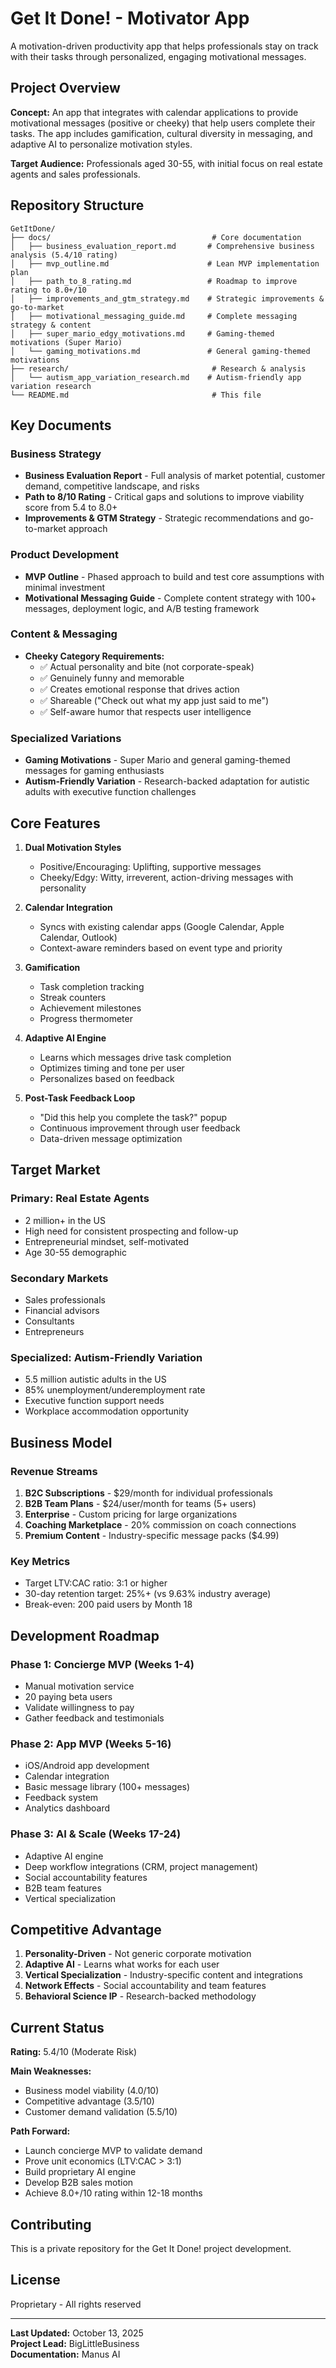 # Get It Done! - Motivator App

A motivation-driven productivity app that helps professionals stay on track with their tasks through personalized, engaging motivational messages.

## Project Overview

**Concept:** An app that integrates with calendar applications to provide motivational messages (positive or cheeky) that help users complete their tasks. The app includes gamification, cultural diversity in messaging, and adaptive AI to personalize motivation styles.

**Target Audience:** Professionals aged 30-55, with initial focus on real estate agents and sales professionals.

## Repository Structure

```
GetItDone/
├── docs/                                    # Core documentation
│   ├── business_evaluation_report.md       # Comprehensive business analysis (5.4/10 rating)
│   ├── mvp_outline.md                      # Lean MVP implementation plan
│   ├── path_to_8_rating.md                 # Roadmap to improve rating to 8.0+/10
│   ├── improvements_and_gtm_strategy.md    # Strategic improvements & go-to-market
│   ├── motivational_messaging_guide.md     # Complete messaging strategy & content
│   ├── super_mario_edgy_motivations.md     # Gaming-themed motivations (Super Mario)
│   └── gaming_motivations.md               # General gaming-themed motivations
├── research/                                # Research & analysis
│   └── autism_app_variation_research.md    # Autism-friendly app variation research
└── README.md                                # This file
```

## Key Documents

### Business Strategy
- **Business Evaluation Report** - Full analysis of market potential, customer demand, competitive landscape, and risks
- **Path to 8/10 Rating** - Critical gaps and solutions to improve viability score from 5.4 to 8.0+
- **Improvements & GTM Strategy** - Strategic recommendations and go-to-market approach

### Product Development
- **MVP Outline** - Phased approach to build and test core assumptions with minimal investment
- **Motivational Messaging Guide** - Complete content strategy with 100+ messages, deployment logic, and A/B testing framework

### Content & Messaging
- **Cheeky Category Requirements:**
  - ✅ Actual personality and bite (not corporate-speak)
  - ✅ Genuinely funny and memorable
  - ✅ Creates emotional response that drives action
  - ✅ Shareable ("Check out what my app just said to me")
  - ✅ Self-aware humor that respects user intelligence

### Specialized Variations
- **Gaming Motivations** - Super Mario and general gaming-themed messages for gaming enthusiasts
- **Autism-Friendly Variation** - Research-backed adaptation for autistic adults with executive function challenges

## Core Features

1. **Dual Motivation Styles**
   - Positive/Encouraging: Uplifting, supportive messages
   - Cheeky/Edgy: Witty, irreverent, action-driving messages with personality

2. **Calendar Integration**
   - Syncs with existing calendar apps (Google Calendar, Apple Calendar, Outlook)
   - Context-aware reminders based on event type and priority

3. **Gamification**
   - Task completion tracking
   - Streak counters
   - Achievement milestones
   - Progress thermometer

4. **Adaptive AI Engine**
   - Learns which messages drive task completion
   - Optimizes timing and tone per user
   - Personalizes based on feedback

5. **Post-Task Feedback Loop**
   - "Did this help you complete the task?" popup
   - Continuous improvement through user feedback
   - Data-driven message optimization

## Target Market

### Primary: Real Estate Agents
- 2 million+ in the US
- High need for consistent prospecting and follow-up
- Entrepreneurial mindset, self-motivated
- Age 30-55 demographic

### Secondary Markets
- Sales professionals
- Financial advisors
- Consultants
- Entrepreneurs

### Specialized: Autism-Friendly Variation
- 5.5 million autistic adults in the US
- 85% unemployment/underemployment rate
- Executive function support needs
- Workplace accommodation opportunity

## Business Model

### Revenue Streams
1. **B2C Subscriptions** - $29/month for individual professionals
2. **B2B Team Plans** - $24/user/month for teams (5+ users)
3. **Enterprise** - Custom pricing for large organizations
4. **Coaching Marketplace** - 20% commission on coach connections
5. **Premium Content** - Industry-specific message packs ($4.99)

### Key Metrics
- Target LTV:CAC ratio: 3:1 or higher
- 30-day retention target: 25%+ (vs 9.63% industry average)
- Break-even: 200 paid users by Month 18

## Development Roadmap

### Phase 1: Concierge MVP (Weeks 1-4)
- Manual motivation service
- 20 paying beta users
- Validate willingness to pay
- Gather feedback and testimonials

### Phase 2: App MVP (Weeks 5-16)
- iOS/Android app development
- Calendar integration
- Basic message library (100+ messages)
- Feedback system
- Analytics dashboard

### Phase 3: AI & Scale (Weeks 17-24)
- Adaptive AI engine
- Deep workflow integrations (CRM, project management)
- Social accountability features
- B2B team features
- Vertical specialization

## Competitive Advantage

1. **Personality-Driven** - Not generic corporate motivation
2. **Adaptive AI** - Learns what works for each user
3. **Vertical Specialization** - Industry-specific content and integrations
4. **Network Effects** - Social accountability and team features
5. **Behavioral Science IP** - Research-backed methodology

## Current Status

**Rating:** 5.4/10 (Moderate Risk)

**Main Weaknesses:**
- Business model viability (4.0/10)
- Competitive advantage (3.5/10)
- Customer demand validation (5.5/10)

**Path Forward:**
- Launch concierge MVP to validate demand
- Prove unit economics (LTV:CAC > 3:1)
- Build proprietary AI engine
- Develop B2B sales motion
- Achieve 8.0+/10 rating within 12-18 months

## Contributing

This is a private repository for the Get It Done! project development.

## License

Proprietary - All rights reserved

---

**Last Updated:** October 13, 2025  
**Project Lead:** BigLittleBusiness  
**Documentation:** Manus AI
